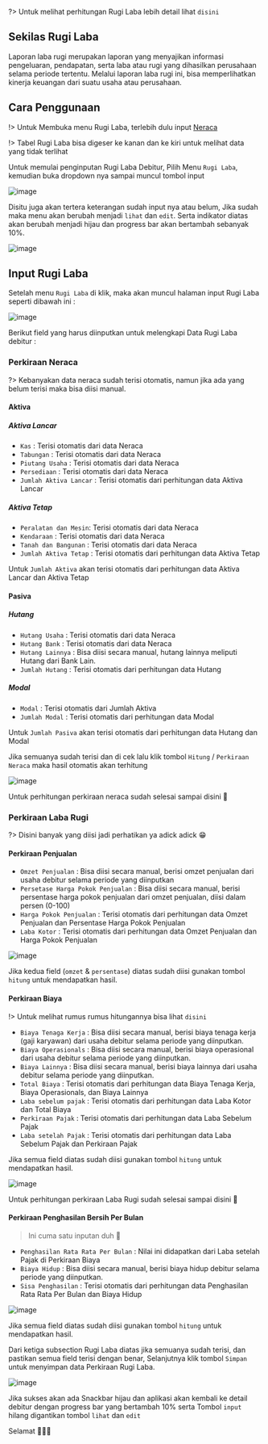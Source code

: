 ?> Untuk melihat perhitungan Rugi Laba lebih detail lihat `disini`

## Sekilas Rugi Laba

Laporan laba rugi merupakan laporan yang menyajikan informasi pengeluaran, pendapatan, serta laba atau rugi yang dihasilkan perusahaan selama periode tertentu. Melalui laporan laba rugi ini, bisa memperlihatkan kinerja keuangan dari suatu usaha atau perusahaan.

## Cara Penggunaan

!> Untuk Membuka menu Rugi Laba, terlebih dulu input [Neraca](neraca.md)

!> Tabel Rugi Laba bisa digeser ke kanan dan ke kiri untuk melihat data yang tidak terlihat

Untuk memulai penginputan Rugi Laba Debitur, Pilih Menu `Rugi Laba`, kemudian buka dropdown nya sampai muncul tombol input 

![image](https://user-images.githubusercontent.com/45744788/199829692-1083dc7c-33c5-41fd-8429-dc2baa65afc8.png)

Disitu juga akan tertera keterangan sudah input nya atau belum, Jika sudah maka menu akan berubah menjadi `lihat` dan `edit`.
Serta indikator diatas akan berubah menjadi hijau dan progress bar akan bertambah sebanyak 10%.

![image](https://user-images.githubusercontent.com/45744788/199679832-23a70373-c5d0-4564-8081-7a66134af793.png)

## Input Rugi Laba

Setelah menu `Rugi Laba` di klik, maka akan muncul halaman input Rugi Laba seperti dibawah ini : 

![image](https://user-images.githubusercontent.com/45744788/199829933-2bd0be1c-9746-49ba-ba7f-c0a5eaa49569.png)

Berikut field yang harus diinputkan untuk melengkapi Data Rugi Laba debitur :

### Perkiraan Neraca

?> Kebanyakan data neraca sudah terisi otomatis, namun jika ada yang belum terisi maka bisa diisi manual.

#### Aktiva

##### Aktiva Lancar
- `Kas` : Terisi otomatis dari data Neraca
- `Tabungan` : Terisi otomatis dari data Neraca
- `Piutang Usaha` : Terisi otomatis dari data Neraca
- `Persediaan` : Terisi otomatis dari data Neraca
- `Jumlah Aktiva Lancar` : Terisi otomatis dari perhitungan data Aktiva Lancar

##### Aktiva Tetap

- `Peralatan dan Mesin`: Terisi otomatis dari data Neraca
- `Kendaraan` : Terisi otomatis dari data Neraca
- `Tanah dan Bangunan` : Terisi otomatis dari data Neraca
- `Jumlah Aktiva Tetap` : Terisi otomatis dari perhitungan data Aktiva Tetap

Untuk `Jumlah Aktiva` akan terisi otomatis dari perhitungan data Aktiva Lancar dan Aktiva Tetap

#### Pasiva

##### Hutang
- `Hutang Usaha` : Terisi otomatis dari data Neraca
- `Hutang Bank` : Terisi otomatis dari data Neraca
- `Hutang Lainnya` : Bisa diisi secara manual, hutang lainnya meliputi Hutang dari Bank Lain.
- `Jumlah Hutang` : Terisi otomatis dari perhitungan data Hutang

##### Modal
- `Modal` : Terisi otomatis dari Jumlah Aktiva 
- `Jumlah Modal` : Terisi otomatis dari perhitungan data Modal

Untuk `Jumlah Pasiva` akan terisi otomatis dari perhitungan data Hutang dan Modal

Jika semuanya sudah terisi dan di cek lalu klik tombol `Hitung` / `Perkiraan Neraca` maka hasil otomatis akan terhitung

![image](https://user-images.githubusercontent.com/45744788/199869334-ca77103c-916d-4c84-8fd2-640877170129.png)


Untuk perhitungan perkiraan neraca sudah selesai sampai disini 🎉

### Perkiraan Laba Rugi

?> Disini banyak yang diisi jadi perhatikan ya adick adick 😁

#### Perkiraan Penjualan

- `Omzet Penjualan` : Bisa diisi secara manual, berisi omzet penjualan dari usaha debitur selama periode yang diinputkan
- `Persetase Harga Pokok Penjualan` : Bisa diisi secara manual, berisi persentase harga pokok penjualan dari omzet penjualan, diisi dalam persen (0-100)
- `Harga Pokok Penjualan` : Terisi otomatis dari perhitungan data Omzet Penjualan dan Persentase Harga Pokok Penjualan
- `Laba Kotor` : Terisi otomatis dari perhitungan data Omzet Penjualan dan Harga Pokok Penjualan

![image](https://user-images.githubusercontent.com/45744788/199877412-61889184-c48a-46a3-a6a8-8fe676db3e12.png)


Jika kedua field (`omzet` & `persentase`) diatas sudah diisi gunakan tombol `hitung` untuk mendapatkan hasil.

#### Perkiraan Biaya

!> Untuk melihat rumus rumus hitungannya bisa lihat `disini`

- `Biaya Tenaga Kerja` : Bisa diisi secara manual, berisi biaya tenaga kerja (gaji karyawan) dari usaha debitur selama periode yang diinputkan.
- `Biaya Operasionals` : Bisa diisi secara manual, berisi biaya operasional dari usaha debitur selama periode yang diinputkan.
- `Biaya Lainnya` : Bisa diisi secara manual, berisi biaya lainnya dari usaha debitur selama periode yang diinputkan.
- `Total Biaya` : Terisi otomatis dari perhitungan data Biaya Tenaga Kerja, Biaya Operasionals, dan Biaya Lainnya
- `Laba sebelum pajak` : Terisi otomatis dari perhitungan data Laba Kotor dan Total Biaya
- `Perkiraan Pajak` : Terisi otomatis dari perhitungan data Laba Sebelum Pajak
- `Laba setelah Pajak` : Terisi otomatis dari perhitungan data Laba Sebelum Pajak dan Perkiraan Pajak

Jika semua field diatas sudah diisi gunakan tombol `hitung` untuk mendapatkan hasil.

![image](https://user-images.githubusercontent.com/45744788/199877684-0cb61f5c-c666-49e8-bc69-faec32ca886d.png)

Untuk perhitungan perkiraan Laba Rugi sudah selesai sampai disini 🎉


#### Perkiraan Penghasilan Bersih Per Bulan

> Ini cuma satu inputan duh 👀
- `Penghasilan Rata Rata Per Bulan` : Nilai ini didapatkan dari Laba setelah Pajak di Perkiraan Biaya
- `Biaya Hidup` : Bisa diisi secara manual, berisi biaya hidup debitur selama periode yang diinputkan.
- `Sisa Penghasilan` : Terisi otomatis dari perhitungan data Penghasilan Rata Rata Per Bulan dan Biaya Hidup

![image](https://user-images.githubusercontent.com/45744788/199878218-4cdaea05-e1b9-4cb3-8130-5f0167a00696.png)

Jika semua field diatas sudah diisi gunakan tombol `hitung` untuk mendapatkan hasil.


Dari ketiga subsection Rugi Laba diatas jika semuanya sudah terisi, dan pastikan semua field terisi dengan benar, Selanjutnya klik tombol `Simpan` untuk menyimpan data Perkiraan Rugi Laba.

![image](https://user-images.githubusercontent.com/45744788/199878537-b486c436-1408-4584-af38-ea3f7c50df52.png)

Jika sukses akan ada Snackbar hijau dan aplikasi akan kembali ke detail debitur dengan progress bar yang bertambah 10% serta Tombol `input` hilang digantikan tombol `lihat` dan `edit`

Selamat 🎉🎉🎉